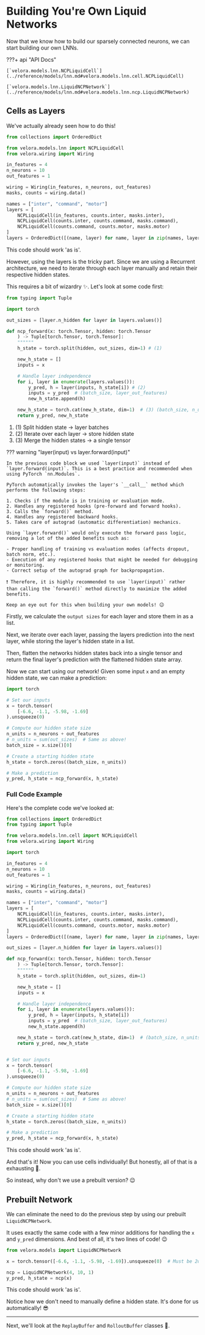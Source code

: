 # Building You're Own Liquid Networks

Now that we know how to build our sparsely connected neurons, we can start building our own LNNs.

???+ api "API Docs"

    [`velora.models.lnn.NCPLiquidCell`](../reference/models/lnn.md#velora.models.lnn.cell.NCPLiquidCell)
    
    [`velora.models.lnn.LiquidNCPNetwork`](../reference/models/lnn.md#velora.models.lnn.ncp.LiquidNCPNetwork)

## Cells as Layers

We've actually already seen how to do this!

```python
from collections import OrderedDict

from velora.models.lnn import NCPLiquidCell
from velora.wiring import Wiring

in_features = 4
n_neurons = 10
out_features = 1

wiring = Wiring(in_features, n_neurons, out_features)
masks, counts = wiring.data()

names = ["inter", "command", "motor"]
layers = [
    NCPLiquidCell(in_features, counts.inter, masks.inter),
    NCPLiquidCell(counts.inter, counts.command, masks.command),
    NCPLiquidCell(counts.command, counts.motor, masks.motor)
]
layers = OrderedDict([(name, layer) for name, layer in zip(names, layers)])
```

This code should work 'as is'.

However, using the layers is the tricky part. Since we are using a Recurrent architecture, we need to iterate through each layer manually and retain their respective hidden states.

This requires a bit of wizardry ✨. Let's look at some code first:

```python hl_lines="6 13-14 17"
from typing import Tuple

import torch

out_sizes = [layer.n_hidden for layer in layers.values()]

def ncp_forward(x: torch.Tensor, hidden: torch.Tensor
    ) -> Tuple[torch.Tensor, torch.Tensor]:
    """"""
    h_state = torch.split(hidden, out_sizes, dim=1) # (1)

    new_h_state = []
    inputs = x

    # Handle layer independence
    for i, layer in enumerate(layers.values()):
        y_pred, h = layer(inputs, h_state[i]) # (2)
        inputs = y_pred  # (batch_size, layer_out_features)
        new_h_state.append(h)

    new_h_state = torch.cat(new_h_state, dim=1)  # (3) (batch_size, n_units)
    return y_pred, new_h_state
```

1. (1) Split hidden state -> layer batches
2. (2) Iterate over each layer -> store hidden state
3. (3) Merge the hidden states -> a single tensor

??? warning "layer(input) vs layer.forward(input)"

    In the previous code block we used `layer(input)` instead of `layer.forward(input)`. This is a best practice and recommended when using PyTorch `nn.Modules`. 

    PyTorch automatically invokes the layer's `__call__` method which performs the following steps:

    1. Checks if the module is in training or evaluation mode.
    2. Handles any registered hooks (pre-forward and forward hooks).
    3. Calls the `forward()` method.
    4. Handles any registered backward hooks.
    5. Takes care of autograd (automatic differentiation) mechanics.

    Using `layer.forward()` would only execute the forward pass logic, removing a lot of the added benefits such as:

    - Proper handling of training vs evaluation modes (affects dropout, batch norm, etc.).
    - Execution of any registered hooks that might be needed for debugging or monitoring.
    - Correct setup of the autograd graph for backpropagation.

    ❗ Therefore, it is highly recommended to use `layer(input)` rather than calling the `forward()` method directly to maximize the added benefits. 
    
    Keep an eye out for this when building your own models! 😉

Firstly, we calculate the `output sizes` for each layer and store them in as a list.

Next, we iterate over each layer, passing the layers prediction into the next layer, while storing the layer's hidden state in a list.

Then, flatten the networks hidden states back into a single tensor and return the final layer's prediction with the flattened hidden state array.

Now we can start using our network! Given some input `x` and an empty hidden state, we can make a prediction:

```python
import torch

# Set our inputs
x = torch.tensor(
    [-6.6, -1.1, -5.98, -1.69]
).unsqueeze(0)

# Compute our hidden state size
n_units = n_neurons + out_features
# n_units = sum(out_sizes)  # Same as above!
batch_size = x.size()[0]

# Create a starting hidden state
h_state = torch.zeros((batch_size, n_units))

# Make a prediction
y_pred, h_state = ncp_forward(x, h_state)
```

### Full Code Example

Here's the complete code we've looked at:

```python
from collections import OrderedDict
from typing import Tuple

from velora.models.lnn.cell import NCPLiquidCell
from velora.wiring import Wiring

import torch

in_features = 4
n_neurons = 10
out_features = 1

wiring = Wiring(in_features, n_neurons, out_features)
masks, counts = wiring.data()

names = ["inter", "command", "motor"]
layers = [
    NCPLiquidCell(in_features, counts.inter, masks.inter),
    NCPLiquidCell(counts.inter, counts.command, masks.command),
    NCPLiquidCell(counts.command, counts.motor, masks.motor)
]
layers = OrderedDict([(name, layer) for name, layer in zip(names, layers)])

out_sizes = [layer.n_hidden for layer in layers.values()]

def ncp_forward(x: torch.Tensor, hidden: torch.Tensor
    ) -> Tuple[torch.Tensor, torch.Tensor]:
    """"""
    h_state = torch.split(hidden, out_sizes, dim=1)

    new_h_state = []
    inputs = x

    # Handle layer independence
    for i, layer in enumerate(layers.values()):
        y_pred, h = layer(inputs, h_state[i])
        inputs = y_pred  # (batch_size, layer_out_features)
        new_h_state.append(h)

    new_h_state = torch.cat(new_h_state, dim=1)  # (batch_size, n_units)
    return y_pred, new_h_state


# Set our inputs
x = torch.tensor(
    [-6.6, -1.1, -5.98, -1.69]
).unsqueeze(0)

# Compute our hidden state size
n_units = n_neurons + out_features
# n_units = sum(out_sizes)  # Same as above!
batch_size = x.size()[0]

# Create a starting hidden state
h_state = torch.zeros((batch_size, n_units))

# Make a prediction
y_pred, h_state = ncp_forward(x, h_state)
```

This code should work 'as is'.

And that's it! Now you can use cells individually! But honestly, all of that is a exhausting 🥱.

So instead, why don't we use a prebuilt version? 😉

## Prebuilt Network

We can eliminate the need to do the previous step by using our prebuilt `LiquidNCPNetwork`.

It uses exactly the same code with a few minor additions for handling the `x` and `y_pred` dimensions. And best of all, it's two lines of code! 😉

```python
from velora.models import LiquidNCPNetwork

x = torch.tensor([-6.6, -1.1, -5.98, -1.69]).unsqueeze(0)  # Must be 2d

ncp = LiquidNCPNetwork(4, 10, 1)
y_pred, h_state = ncp(x)
```

This code should work 'as is'.

Notice how we don't need to manually define a hidden state. It's done for us automatically! 😎

---

Next, we'll look at the `ReplayBuffer` and `RolloutBuffer` classes 🤩.
